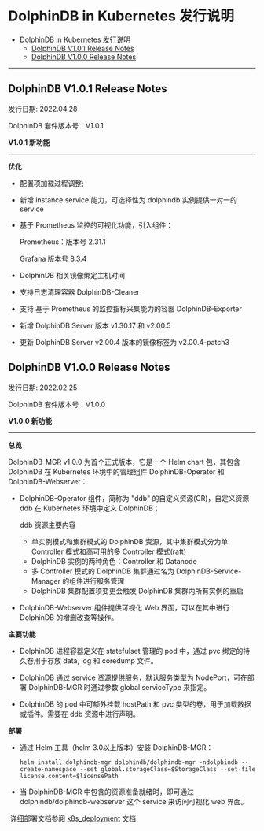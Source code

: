 # DolphinDB in Kubernetes 发行说明

- [DolphinDB in Kubernetes 发行说明](#dolphindb-in-kubernetes-发行说明)
  - [DolphinDB V1.0.1 Release Notes](#dolphindb-v101-release-notes)
  - [DolphinDB V1.0.0 Release Notes](#dolphindb-v100-release-notes)

------

## DolphinDB V1.0.1 Release Notes

发行日期: 2022.04.28

DolphinDB 套件版本号：V1.0.1

**V1.0.1 新功能**

------

**优化**

- 配置项加载过程调整;

- 新增 instance service 能力，可选择性为 dolphindb 实例提供一对一的 service

- 基于 Prometheus 监控的可视化功能，引入组件：

  Prometheus：版本号 2.31.1

  Grafana 版本号 8.3.4

- DolphinDB 相关镜像绑定主机时间

- 支持日志清理容器 DolphinDB-Cleaner

- 支持 基于 Prometheus 的监控指标采集能力的容器 DolphinDB-Exporter

- 新增 DolphinDB Server 版本 v1.30.17 和 v2.00.5

- 更新 DolphinDB Server v2.00.4 版本的镜像标签为 v2.00.4-patch3


## DolphinDB V1.0.0 Release Notes

发行日期: 2022.02.25

DolphinDB 套件版本号：V1.0.0

**V1.0.0 新功能**

------

**总览**

​DolphinDB-MGR v1.0.0 为首个正式版本，它是一个 Helm chart 包，其包含 DolphinDB 在 Kubernetes 环境中的管理组件 DolphinDB-Operator 和 DolphinDB-Webserver：

- DolphinDB-Operator 组件，简称为 "ddb" 的自定义资源(CR)，自定义资源 ddb 在 Kubernetes 环境中定义 DolphinDB；

  ddb 资源主要内容

  - 单实例模式和集群模式的 DolphinDB 资源，其中集群模式分为单 Controller 模式和高可用的多 Controller 模式(raft)
  - DolphinDB 实例的两种角色：Controller 和 Datanode
  - 多 Controller 模式的 DolphinDB 集群通过名为 DolphinDB-Service-Manager 的组件进行服务管理
  - DolphinDB 集群配置项变更会触发 DolphinDB 集群内所有实例的重启
  
- DolphinDB-Webserver 组件提供可视化 Web 界面，可以在其中进行 DolphinDB 的增删改查等操作。

**主要功能**

- DolphinDB 进程容器定义在 statefulset 管理的 pod 中，通过 pvc 绑定的持久卷用于存放 data, log 和 coredump 文件。

- DolphinDB 通过 service 资源提供服务，默认服务类型为 NodePort，可在部署 DolphinDB-MGR 时通过参数 global.serviceType 来指定。

- DolphinDB 的 pod 中可额外挂载 hostPath 和 pvc 类型的卷，用于加载数据或插件。需要在 ddb 资源中进行声明。

**部署**

- 通过 Helm 工具（helm 3.0以上版本）安装 DolphinDB-MGR：

  ```
  helm install dolphindb-mgr dolphindb/dolphindb-mgr -ndolphindb --create-namespace --set global.storageClass=$StorageClass --set-file license.content=$licensePath
  ```

- 当 DolphinDB-MGR 中包含的资源准备就绪时，即可通过 dolphindb/dolphindb-webserver 这个 service 来访问可视化 web 界面。

​        详细部署文档参阅 [k8s_deployment](https://gitee.com/dolphindb/Tutorials_CN/blob/master/k8s_deployment.md) 文档





